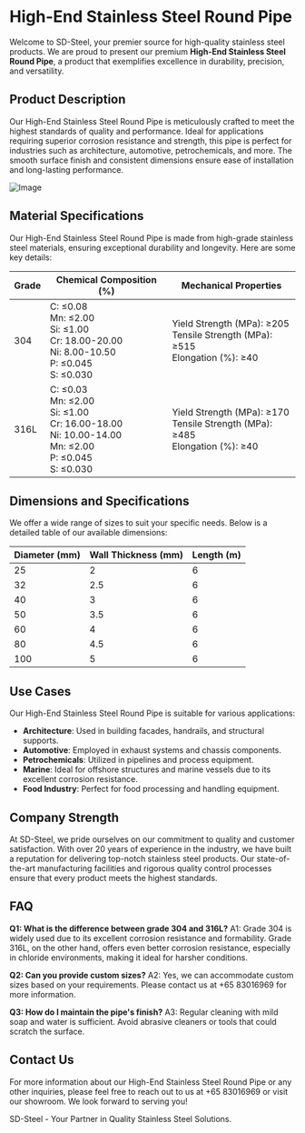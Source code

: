 # High-End Stainless Steel Round Pipe

Welcome to SD-Steel, your premier source for high-quality stainless steel products. We are proud to present our premium **High-End Stainless Steel Round Pipe**, a product that exemplifies excellence in durability, precision, and versatility.

## Product Description

Our High-End Stainless Steel Round Pipe is meticulously crafted to meet the highest standards of quality and performance. Ideal for applications requiring superior corrosion resistance and strength, this pipe is perfect for industries such as architecture, automotive, petrochemicals, and more. The smooth surface finish and consistent dimensions ensure ease of installation and long-lasting performance.

![Image](https://github.com/user-attachments/assets/2567258e-e124-4816-932d-1809bd27ef0b)

## Material Specifications

Our High-End Stainless Steel Round Pipe is made from high-grade stainless steel materials, ensuring exceptional durability and longevity. Here are some key details:

| Grade | Chemical Composition (%) | Mechanical Properties |
|-------|--------------------------|------------------------|
| 304   | C: ≤0.08<br>Mn: ≤2.00<br>Si: ≤1.00<br>Cr: 18.00-20.00<br>Ni: 8.00-10.50<br>P: ≤0.045<br>S: ≤0.030 | Yield Strength (MPa): ≥205<br>Tensile Strength (MPa): ≥515<br>Elongation (%): ≥40 |
| 316L  | C: ≤0.03<br>Mn: ≤2.00<br>Si: ≤1.00<br>Cr: 16.00-18.00<br>Ni: 10.00-14.00<br>Mn: ≤2.00<br>P: ≤0.045<br>S: ≤0.030 | Yield Strength (MPa): ≥170<br>Tensile Strength (MPa): ≥485<br>Elongation (%): ≥40 |

## Dimensions and Specifications

We offer a wide range of sizes to suit your specific needs. Below is a detailed table of our available dimensions:

| Diameter (mm) | Wall Thickness (mm) | Length (m) |
|---------------|---------------------|------------|
| 25            | 2                   | 6          |
| 32            | 2.5                 | 6          |
| 40            | 3                   | 6          |
| 50            | 3.5                 | 6          |
| 60            | 4                   | 6          |
| 80            | 4.5                 | 6          |
| 100           | 5                   | 6          |

## Use Cases

Our High-End Stainless Steel Round Pipe is suitable for various applications:

- **Architecture**: Used in building facades, handrails, and structural supports.
- **Automotive**: Employed in exhaust systems and chassis components.
- **Petrochemicals**: Utilized in pipelines and process equipment.
- **Marine**: Ideal for offshore structures and marine vessels due to its excellent corrosion resistance.
- **Food Industry**: Perfect for food processing and handling equipment.

## Company Strength

At SD-Steel, we pride ourselves on our commitment to quality and customer satisfaction. With over 20 years of experience in the industry, we have built a reputation for delivering top-notch stainless steel products. Our state-of-the-art manufacturing facilities and rigorous quality control processes ensure that every product meets the highest standards.

## FAQ

**Q1: What is the difference between grade 304 and 316L?**
A1: Grade 304 is widely used due to its excellent corrosion resistance and formability. Grade 316L, on the other hand, offers even better corrosion resistance, especially in chloride environments, making it ideal for harsher conditions.

**Q2: Can you provide custom sizes?**
A2: Yes, we can accommodate custom sizes based on your requirements. Please contact us at +65 83016969 for more information.

**Q3: How do I maintain the pipe's finish?**
A3: Regular cleaning with mild soap and water is sufficient. Avoid abrasive cleaners or tools that could scratch the surface.

## Contact Us

For more information about our High-End Stainless Steel Round Pipe or any other inquiries, please feel free to reach out to us at +65 83016969 or visit our showroom. We look forward to serving you!

SD-Steel - Your Partner in Quality Stainless Steel Solutions.